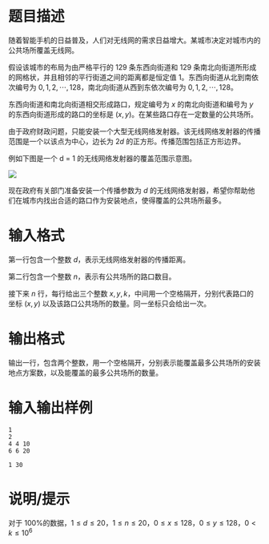 # 题目描述

随着智能手机的日益普及，人们对无线网的需求日益增大。某城市决定对城市内的公共场所覆盖无线网。

假设该城市的布局为由严格平行的 $129$ 条东西向街道和 $129$ 条南北向街道所形成的网格状，并且相邻的平行街道之间的距离都是恒定值 $1$。东西向街道从北到南依次编号为 $0,1,2,\cdots,128$，南北向街道从西到东依次编号为 $0,1,2,\cdots,128$。

东西向街道和南北向街道相交形成路口，规定编号为 $x$ 的南北向街道和编号为 $y$ 的东西向街道形成的路口的坐标是 $(x,y)$。在某些路口存在一定数量的公共场所。

由于政府财政问题，只能安装一个大型无线网络发射器。该无线网络发射器的传播范围是一个以该点为中心，边长为 $2d$ 的正方形。传播范围包括正方形边界。

例如下图是一个 d = 1 的无线网络发射器的覆盖范围示意图。

![](file://wireless.png)

现在政府有关部门准备安装一个传播参数为 $d$ 的无线网络发射器，希望你帮助他们在城市内找出合适的路口作为安装地点，使得覆盖的公共场所最多。

# 输入格式

第一行包含一个整数 $d$，表示无线网络发射器的传播距离。

第二行包含一个整数 $n$，表示有公共场所的路口数目。

接下来 $n$ 行，每行给出三个整数 $x,y,k$，中间用一个空格隔开，分别代表路口的坐标 $(x,y)$ 以及该路口公共场所的数量。同一坐标只会给出一次。

# 输出格式

输出一行，包含两个整数，用一个空格隔开，分别表示能覆盖最多公共场所的安装地点方案数，以及能覆盖的最多公共场所的数量。

# 输入输出样例

```input1
1
2
4 4 10
6 6 20
```

```output1
1 30
```

# 说明/提示

对于 100%的数据，$1 \leq d \leq 20$，$1 \leq n \leq 20$，$0 \leq x \leq 128$，$0 \leq y \leq 128$，$0 < k \leq {10}^6$
